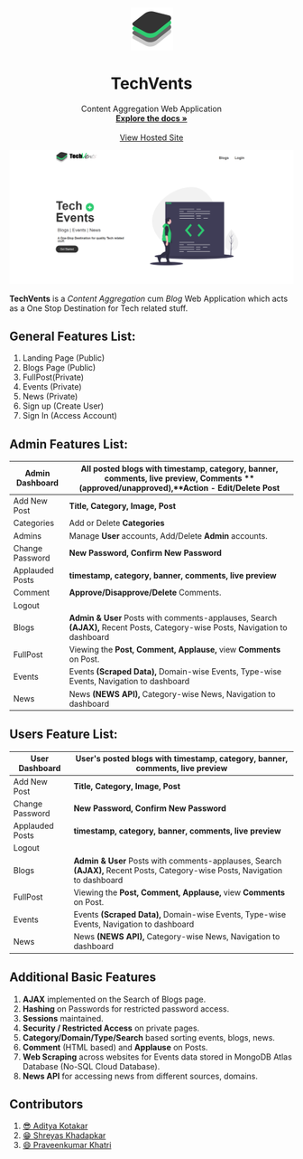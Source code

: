 <!-- PROJECT LOGO -->
<br />
<p align="center">
  
  <img src="https://github.com/ADI-KOTKAR/IP_Mini_Project/blob/main/images/icons8-bluestacks-75.png"/>
  
  <h1 align="center">TechVents</h1>

  <p align="center">
    Content Aggregation Web Application
    <br />
    <a href="https://github.com/othneildrew/Best-README-Template"><strong>Explore the docs »</strong></a>
    <br />
    <br />
    <a href="http://techvents-ip.000webhostapp.com">View Hosted Site</a>
  </p>
</p>


<p align="center">
  <img src="https://github.com/ADI-KOTKAR/IP_Mini_Project/blob/main/images/home.PNG">
</p>



**TechVents** is a *Content Aggregation* cum *Blog* Web Application which acts as a One Stop Destination for Tech related stuff.

## **General Features List:**

1. Landing Page (Public)
2. Blogs Page (Public)
3. FullPost(Private)
4. Events (Private)
5. News (Private)
6. Sign up (Create User)
7. Sign In (Access Account)

## **Admin Features List:**

| Admin Dashboard | All posted blogs with **timestamp, category, banner, comments, live preview,** Comments **(approved/unapproved),**Action **- Edit/Delete Post** |
| --- | --- |
| Add New Post | **Title, Category, Image, Post** |
| Categories | Add or Delete **Categories** |
| Admins | Manage **User** accounts, Add/Delete **Admin** accounts. |
| Change Password | **New Password, Confirm New Password** |
| Applauded Posts | **timestamp, category, banner, comments, live preview** |
| Comment | **Approve/Disapprove/Delete** Comments. |
| Logout | |
| Blogs | **Admin &amp; User** Posts with comments-applauses, Search **(AJAX),** Recent Posts, Category-wise Posts, Navigation to dashboard |
| FullPost | Viewing the **Post, Comment, Applause,** view **Comments** on Post. |
| Events | Events **(Scraped Data),** Domain-wise Events, Type-wise Events, Navigation to dashboard |
| News | News **(NEWS API),** Category-wise News, Navigation to dashboard |

## **Users Feature List:**

| User Dashboard | User&#39;s posted blogs with **timestamp, category, banner, comments, live preview** |
| --- | --- |
| Add New Post | **Title, Category, Image, Post** |
| Change Password | **New Password, Confirm New Password** |
| Applauded Posts | **timestamp, category, banner, comments, live preview** |
| Logout | |
| Blogs | **Admin &amp; User** Posts with comments-applauses, Search **(AJAX),** Recent Posts, Category-wise Posts, Navigation to dashboard |
| FullPost | Viewing the **Post, Comment, Applause,** view **Comments** on Post. |
| Events | Events **(Scraped Data),** Domain-wise Events, Type-wise Events, Navigation to dashboard |
| News | News **(NEWS API),** Category-wise News, Navigation to dashboard |

## **Additional Basic Features**

1. **AJAX** implemented on the Search of Blogs page.
2. **Hashing** on Passwords for restricted password access.
3. **Sessions** maintained.
4. **Security / Restricted Access** on private pages.
5. **Category/Domain/Type/Search** based sorting events, blogs, news.
6. **Comment** (HTML based) and **Applause** on Posts.
7. **Web Scraping** across websites for Events data stored in MongoDB Atlas Database (No-SQL Cloud Database).
8. **News API** for accessing news from different sources, domains.

## Contributors

1. [😎 Aditya Kotakar](https://github.com/ADI-KOTKAR)
2. [😁 Shreyas Khadapkar](https://github.com/shreyaskhadapkar)
3. [😄 Praveenkumar Khatri](https://github.com/PraveenKhatri)